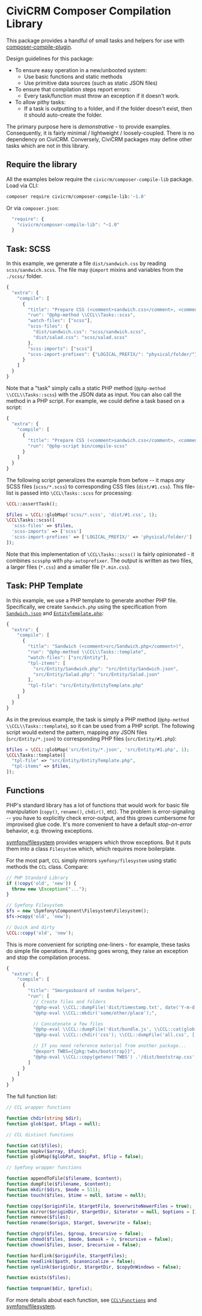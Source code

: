 # CiviCRM Composer Compilation Library

This package provides a handful of small tasks and helpers for use with [composer-compile-plugin](https://github.com/civicrm/composer-compile-plugin).

Design guidelines for this package:

* To ensure easy operation in a new/unbooted system:
    * Use basic functions and static methods
    * Use primitive data sources (such as static JSON files)
* To ensure that compilation steps report errors:
    * Every task/function must throw an exception if it doesn't work.
* To allow pithy tasks:
    * If a task is outputting to a folder, and if the folder doesn't exist, then it should auto-create the folder.

The primary purpose here is *demonstrative* - to provide examples.  Consequently, it is fairly minimal / lightweight /
loosely-coupled.  There is no dependency on CiviCRM.  Conversely, CiviCRM packages may define other tasks which are not
in this library.

## Require the library

All the examples below require the `civicrm/composer-compile-lib` package. Load via CLI:

```bash
composer require civicrm/composer-compile-lib:'~1.0'
```

Or via `composer.json`:

```javascript
  "require": {
    "civicrm/composer-compile-lib": "~1.0"
  }
```

## Task: SCSS

In this example, we generate a file `dist/sandwich.css` by reading `scss/sandwich.scss`.  The file may `@import` mixins and
variables from the `./scss/` folder.

```javascript
{
  "extra": {
    "compile": [
      {
        "title": "Prepare CSS (<comment>sandwich.css</comment>, <comment>salad.css</comment>)",
        "run": "@php-method \\CCL\\Tasks::scss",
        "watch-files": ["scss"],
        "scss-files": {
          "dist/sandwich.css": "scss/sandwich.scss",
          "dist/salad.css": "scss/salad.scss"
        },
        "scss-imports": ["scss"]
        "scss-import-prefixes": {"LOGICAL_PREFIX/": "physical/folder/"}
      }
    ]
  }
}
```

Note that a "task" simply calls a static PHP method (`@php-method \\CCL\\Tasks::scss`) with the JSON data as input.  You
can also call the method in a PHP script. For example, we could define a task based on a script:

```javascript
{
  "extra": {
    "compile": [
      {
        "title": "Prepare CSS (<comment>sandwich.css</comment>, <comment>salad.css</comment>)",
        "run": "@php-script bin/compile-scss"
      }
    ]
  }
}
```

The following script generalizes the example from before -- it maps *any* SCSS files (`scss/*.scss`) to
corresponding CSS files (`dist/#1.css`). This file-list is passed into `\CCL\Tasks::scss` for processing:

```php
\CCL::assertTask();

$files = \CCL::globMap('scss/*.scss', 'dist/#1.css', 1);
\CCL\Tasks::scss([
  'scss-files' => $files,
  'scss-imports' => ['scss']
  'scss-import-prefixes' => ['LOGICAL_PREFIX/' => 'physical/folder/']
]);
```

Note that this implementation of `\CCL\Tasks::scss()` is fairly opinionated - it combines `scssphp` with
`php-autoprefixer`. The output is written as two files, a larger files (`*.css`) and a smaller file (`*.min.css`).

## Task: PHP Template

In this example, we use a PHP template to generate another PHP file.  Specifically, we create `Sandwich.php` using
the specification from [`Sandwich.json`](tests/examples/Sandwich.json) and [`EntityTemplate.php`](tests/examples/EntityTemplate.php):

```javascript
{
  "extra": {
    "compile": [
      {
        "title": "Sandwich (<comment>src/Sandwich.php</comment>)",
        "run": "@php-method \\CCL\\Tasks::template",
        "watch-files": ["src/Entity"],
        "tpl-items": [
          "src/Entity/Sandwich.php": "src/Entity/Sandwich.json",
          "src/Entity/Salad.php": "src/Entity/Salad.json"
        ],
        "tpl-file": "src/Entity/EntityTemplate.php"
      }
    ]
  }
}
```

As in the previous example, the task is simply a PHP method (`@php-method \\CCL\\Tasks::template`), so it can be used
from a PHP script.  The following script would extend the pattern, mapping *any* JSON files (`src/Entity/*.json`) to
corresponding PHP files (`src/Entity/#1.php`):

```php
$files = \CCL::globMap('src/Entity/*.json', 'src/Entity/#1.php', 1);
\CCL\Tasks::template([
  "tpl-file" => "src/Entity/EntityTemplate.php",
  "tpl-items" => $files,
]);
```

## Functions

PHP's standard library has a lot of functions that would work for basic file manipulation (`copy()`, `rename()`, `chdir()`, etc).  The
problem is error-signaling -- you have to explicitly check error-output, and this grows cumbersome for improvised glue code.  It's more
convenient to have a default *stop-on-error* behavior, e.g.  throwing exceptions.

[symfony/filesystem](https://symfony.com/doc/current/components/filesystem.html) provides wrappers which throw exceptions.
But it puts them into a class `Filesystem` which, which requires more boilerplate.

For the most part, `CCL` simply mirrors `symfony/filesystem` using static methods the `CCL` class. Compare:

```php
// PHP Standard Library
if (!copy('old', 'new')) {
  throw new \Exception("...");
}

// Symfony Filesystem
$fs = new \Symfony\Component\Filesystem\Filesystem();
$fs->copy('old', 'new');

// Quick and dirty
\CCL::copy('old', 'new');
```

This is more convenient for scripting one-liners - for example, these tasks do simple file operations. If anything
goes wrong, they raise an exception and stop the compilation process.

```javascript
{
  "extra": {
    "compile": [
      {
        "title": "Smorgasboard of random helpers",
        "run": [
          // Create files and folders
          "@php-eval \\CCL::dumpFile('dist/timestamp.txt', date('Y-m-d H:i:s'));",
          "@php-eval \\CCL::mkdir('some/other/place');",

          // Concatenate a few files
          "@php-eval \\CCL::dumpFile('dist/bundle.js', \\CCL::cat(glob('js/*.js'));",
          "@php-eval \\CCL::chdir('css'); \\CCL::dumpFile('all.css', ['colors.css', 'layouts.css']);",

          // If you need reference material from another package...
          "@export TWBS={{pkg:twbs/bootstrap}}",
          "@php-eval \\CCL::copy(getenv('TWBS') .'/dist/bootstrap.css', 'web/main.css')"
        ]
      }
    ]
  }
}
```

The full function list:

```php
// CCL wrapper functions

function chdir(string $dir);
function glob($pat, $flags = null);

// CCL distinct functions

function cat($files);
function mapkv($array, $func);
function globMap($globPat, $mapPat, $flip = false);

// Symfony wrapper functions

function appendToFile($filename, $content);
function dumpFile($filename, $content);
function mkdir($dirs, $mode = 511);
function touch($files, $time = null, $atime = null);

function copy($originFile, $targetFile, $overwriteNewerFiles = true);
function mirror($originDir, $targetDir, $iterator = null, $options = []);
function remove($files);
function rename($origin, $target, $overwrite = false);

function chgrp($files, $group, $recursive = false);
function chmod($files, $mode, $umask = 0, $recursive = false);
function chown($files, $user, $recursive = false);

function hardlink($originFile, $targetFiles);
function readlink($path, $canonicalize = false);
function symlink($originDir, $targetDir, $copyOnWindows = false);

function exists($files);

function tempnam($dir, $prefix);
```

For more details about each function, see [`CCL\Functions`](src/Functions.php) and
[symfony/filesystem](https://symfony.com/doc/current/components/filesystem.html).
